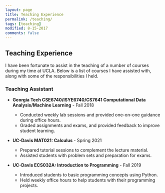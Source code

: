 ```yaml
---
layout: page
title: Teaching Experience
permalink: /teaching/
tags: [teaching]
modified: 8-15-2017
comments: false
---
```


## Teaching Experience
I have been fortunate to assist in the teaching of a number of courses during my time at UCLA. Below is a list of courses I have assisted with, along with some of the responsibilities I held.

### Teaching Assistant
- **Georgia Tech CSE6740/ISYE6740/CS7641 Computational Data Analysis/Machine Learning** - Fall 2018
  - Conducted weekly lab sessions and provided one-on-one guidance during office hours.
  - Graded assignments and exams, and provided feedback to improve student learning.

- **UC-Davis MAT021: Calculus** - Spring 2021
  - Prepared tutorial sessions to complement the lecture material.
  - Assisted students with problem sets and preparation for exams.

- **UC-Davis ECS032A: Introduction to Programming** - Fall 2019
  - Introduced students to basic programming concepts using Python.
  - Held weekly office hours to help students with their programming projects.

<!-- Add more teaching entries here as needed -->

